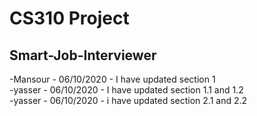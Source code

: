 # CS310 Project
## Smart-Job-Interviewer
-Mansour - 06/10/2020 - I have updated section 1<br />
-yasser - 06/10/2020 - I have updated section 1.1 and 1.2<br />
-yasser - 06/10/2020 - i have updated section 2.1 and 2.2<br />
